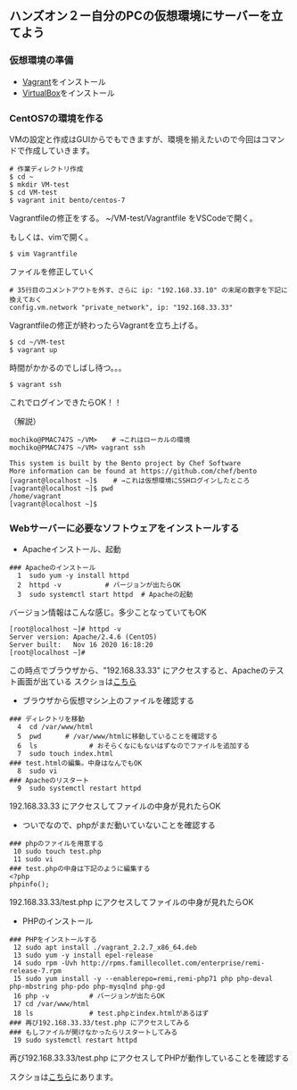 ## ハンズオン２ー自分のPCの仮想環境にサーバーを立てよう

### 仮想環境の準備

- [Vagrant](https://www.vagrantup.com/downloads)をインストール
- [VirtualBox](https://www.virtualbox.org/wiki/Downloads)をインストール

### CentOS7の環境を作る

VMの設定と作成はGUIからでもできますが、環境を揃えたいので今回はコマンドで作成していきます。

```
# 作業ディレクトリ作成
$ cd ~
$ mkdir VM-test
$ cd VM-test
$ vagrant init bento/centos-7

```

Vagrantfileの修正をする。
~/VM-test/Vagrantfile をVSCodeで開く。

もしくは、vimで開く。
```
$ vim Vagrantfile
```

ファイルを修正していく
```
# 35行目のコメントアウトを外す、さらに ip: "192.168.33.10" の末尾の数字を下記に換えておく
config.vm.network "private_network", ip: "192.168.33.33"
```

Vagrantfileの修正が終わったらVagrantを立ち上げる。

```
$ cd ~/VM-test
$ vagrant up
```

時間がかかるのでしばし待つ。。。

```
$ vagrant ssh
```

これでログインできたらOK！！


（解説）

```
mochiko@PMAC747S ~/VM> 　 # →これはローカルの環境
mochiko@PMAC747S ~/VM> vagrant ssh 

This system is built by the Bento project by Chef Software
More information can be found at https://github.com/chef/bento
[vagrant@localhost ~]$    # →これは仮想環境にSSHログインしたところ
[vagrant@localhost ~]$ pwd
/home/vagrant
[vagrant@localhost ~]$
```


### Webサーバーに必要なソフトウェアをインストールする

- Apacheインストール、起動

```
### Apacheのインストール
  1  sudo yum -y install httpd
  2  httpd -v			# バージョンが出たらOK
  3  sudo systemctl start httpd  # Apacheの起動
```
バージョン情報はこんな感じ。多少ことなっていてもOK
```
[root@localhost ~]# httpd -v
Server version: Apache/2.4.6 (CentOS)
Server built:   Nov 16 2020 16:18:20
[root@localhost ~]#
```

この時点でブラウザから、"192.168.33.33" にアクセスすると、Apacheのテスト画面が出ている
スクショは[こちら](https://github.com/mochi5o/server-lecture/issues/9)

- ブラウザから仮想マシン上のファイルを確認する
```
### ディレクトリを移動
  4  cd /var/www/html
  5  pwd      # /var/www/htmlに移動していることを確認する
  6  ls				# おそらくなにもないはずなのでファイルを追加する
  7  sudo touch index.html
### test.htmlの編集。中身はなんでもOK
  8  sudo vi
### Apacheのリスタート
  9  sudo systemctl restart httpd
```
192.168.33.33 にアクセスしてファイルの中身が見れたらOK

- ついでなので、phpがまだ動いていないことを確認する
```
### phpのファイルを用意する
 10 sudo touch test.php
 11 sudo vi
### test.phpの中身は下記のように編集する
<?php
phpinfo();
```     
192.168.33.33/test.php にアクセスしてファイルの中身が見れたらOK



- PHPのインストール

```
### PHPをインストールする
 12 sudo apt install ./vagrant_2.2.7_x86_64.deb
 13 sudo yum -y install epel-release
 14 sudo rpm -Uvh http://rpms.famillecollet.com/enterprise/remi-release-7.rpm
 15 sudo yum install -y --enablerepo=remi,remi-php71 php php-deval php-mbstring php-pdo php-mysqlnd php-gd
 16 php -v			# バージョンが出たらOK
 17 cd /var/www/html
 18 ls				# test.phpとindex.htmlがあるはず
### 再び192.168.33.33/test.php にアクセスしてみる   
### もしファイルが開けなかったらリスタートしてみる
 19 sudo systemctl restart httpd
```
再び192.168.33.33/test.php にアクセスしてPHPが動作していることを確認する


スクショは[こちら](https://github.com/mochi5o/server-lecture/issues/8)にあります。
